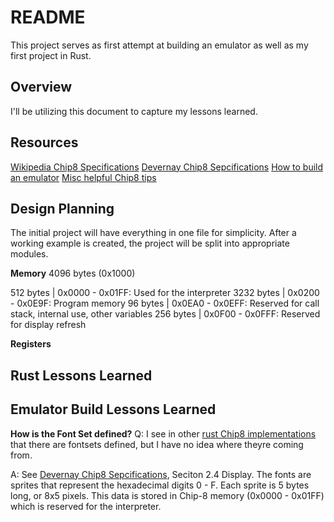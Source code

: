 # README

This project serves as first attempt at building an emulator as well as my first project in Rust.

## Overview

I'll be utilizing this document to capture my lessons learned.

## Resources
[Wikipedia Chip8 Specifications](https://en.wikipedia.org/wiki/CHIP-8)
[Devernay Chip8 Sepcifications](http://devernay.free.fr/hacks/chip8/C8TECH10.HTM#font)
[How to build an emulator](http://www.multigesture.net/articles/how-to-write-an-emulator-chip-8-interpreter/)
[Misc helpful Chip8 tips](https://github.com/AfBu/haxe-CHIP-8-emulator/wiki/(Super)CHIP-8-Secrets#understanding-of-store-bcd-instruction)

## Design Planning

The initial project will have everything in one file for simplicity.  After a working example is created, the project will be split into appropriate modules.

**Memory**
4096 bytes (0x1000)

512 bytes  | 0x0000 - 0x01FF: Used for the interpreter
3232 bytes | 0x0200 - 0x0E9F: Program memory
96 bytes   | 0x0EA0 - 0x0EFF: Reserved for call stack, internal use, other variables
256 bytes  | 0x0F00 - 0x0FFF: Reserved for display refresh

**Registers**


## Rust Lessons Learned


## Emulator Build Lessons Learned

**How is the Font Set defined?**
Q: I see in other [rust Chip8 implementations](https://github.com/starrhorne/chip8-rust/blob/master/src/font.rs) that there are fontsets defined, but I have no idea where theyre coming from.

A: See [Devernay Chip8 Sepcifications](http://devernay.free.fr/hacks/chip8/C8TECH10.HTM#font), Seciton 2.4 Display.  The fonts are sprites that represent the hexadecimal digits 0 - F.  Each sprite is 5 bytes long, or 8x5 pixels.  This data is stored in Chip-8 memory (0x0000 - 0x01FF) which is reserved for the interpreter.

